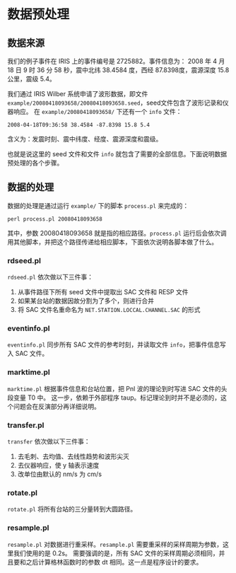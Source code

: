 # 数据预处理

## 数据来源

我们的例子事件在 IRIS 上的事件编号是 2725882。事件信息为： 2008 年 4 月 18 日 9 时 36 分 58 秒，震中北纬 38.4584 度，西经 87.8398度，震源深度 15.8 公里，震级 5.4。

我们通过 IRIS Wilber 系统申请了波形数据，即文件 `example/20080418093658/20080418093658.seed`，seed文件包含了波形记录和仪器响应。
在 `example/20080418093658/` 下还有一个 `info` 文件：

    2008-04-18T09:36:58 38.4584 -87.8398 15.8 5.4

含义为：发震时刻、震中纬度、经度、震源深度和震级。

也就是说这里的 seed 文件和文件 `info` 就包含了需要的全部信息。下面说明数据预处理的各个步骤。

## 数据的处理

数据的处理是通过运行 `example/` 下的脚本 `process.pl` 来完成的：

    perl process.pl 20080418093658

其中，参数 20080418093658 就是指的相应路径。`process.pl` 运行后会依次调用其他脚本，并把这个路径传递给相应脚本，下面依次说明各脚本做了什么。

### rdseed.pl

`rdseed.pl` 依次做以下三件事：

1. 从事件路径下所有 seed 文件中提取出 SAC 文件和 RESP 文件
2. 如果某台站的数据因故分割为了多个，则进行合并
3. 将 SAC 文件名重命名为 `NET.STATION.LOCCAL.CHANNEL.SAC` 的形式

### eventinfo.pl

`eventinfo.pl` 同步所有 SAC 文件的参考时刻，并读取文件 `info`，把事件信息写入 SAC 文件。

### marktime.pl

`marktime.pl` 根据事件信息和台站位置，把 Pnl 波的理论到时写进 SAC 文件的头段变量 T0 中。
这一步，依赖于外部程序 taup。标记理论到时并不是必须的，这个问题会在反演部分再详细说明。

### transfer.pl

`transfer` 依次做以下三件事：

1. 去毛刺、去均值、去线性趋势和波形尖灭
2. 去仪器响应，使 y 轴表示速度
3. 改单位由默认的 nm/s 为 cm/s

### rotate.pl

`rotate.pl` 将所有台站的三分量转到大圆路径。

### resample.pl

`resample.pl` 对数据进行重采样。`resample.pl` 需要重采样的采样周期为参数，这里我们使用的是 0.2s。
需要强调的是，所有 SAC 文件的采样周期必须相同，并且要和之后计算格林函数时的参数 dt 相同。这一点是程序设计的要求。